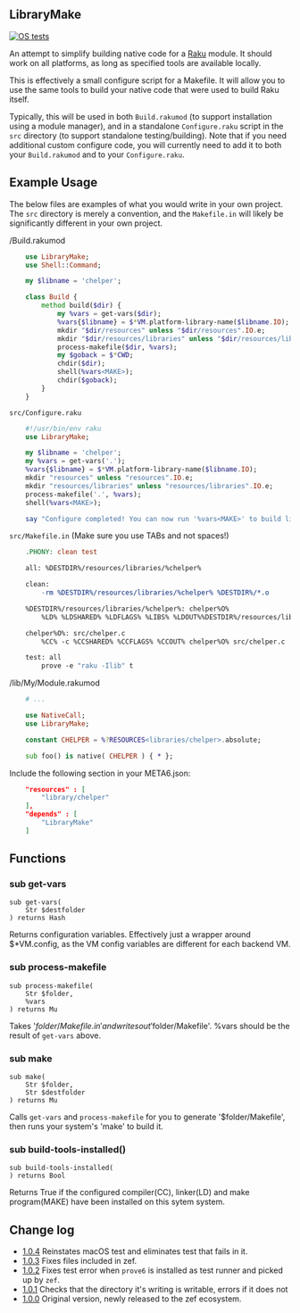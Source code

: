 LibraryMake
------------------

[![OS tests](https://github.com/retupmoca/P6-LibraryMake/actions/workflows/test.yml/badge.svg)](https://github.com/retupmoca/P6-LibraryMake/actions/workflows/test.yml)

An attempt to simplify building native code for a
[Raku](https://raku.org) module. It should work on all platforms, as long as 
specified tools are available locally.

This is effectively a small configure script for a Makefile. It will allow you to
use the same tools to build your native code that were used to build Raku itself.

Typically, this will be used in both `Build.rakumod` (to support installation using a
module manager), and in a standalone `Configure.raku` script in the `src` directory
(to support standalone testing/building). Note that if you need additional
custom configure code, you will currently need to add it to both your `Build.rakumod`
and to your `Configure.raku`.

Example Usage
-------------

The below files are examples of what you would write in your own project.
The `src` directory is merely a convention, and the `Makefile.in` will likely be
significantly different in your own project.

/Build.rakumod

```raku
    use LibraryMake;
    use Shell::Command;

    my $libname = 'chelper';

    class Build {
        method build($dir) {
            my %vars = get-vars($dir);
            %vars{$libname} = $*VM.platform-library-name($libname.IO);
            mkdir "$dir/resources" unless "$dir/resources".IO.e;
            mkdir "$dir/resources/libraries" unless "$dir/resources/libraries".IO.e;
            process-makefile($dir, %vars);
            my $goback = $*CWD;
            chdir($dir);
            shell(%vars<MAKE>);
            chdir($goback);
        }
    }
```

 `src/Configure.raku`

```raku
    #!/usr/bin/env raku
    use LibraryMake;

    my $libname = 'chelper';
    my %vars = get-vars('.');
    %vars{$libname} = $*VM.platform-library-name($libname.IO);
    mkdir "resources" unless "resources".IO.e;
    mkdir "resources/libraries" unless "resources/libraries".IO.e;
    process-makefile('.', %vars);
    shell(%vars<MAKE>);

    say "Configure completed! You can now run '%vars<MAKE>' to build lib$libname.";
```

`src/Makefile.in` (Make sure you use TABs and not spaces!)

```Makefile
    .PHONY: clean test

    all: %DESTDIR%/resources/libraries/%chelper%

    clean:
        -rm %DESTDIR%/resources/libraries/%chelper% %DESTDIR%/*.o

    %DESTDIR%/resources/libraries/%chelper%: chelper%O%
        %LD% %LDSHARED% %LDFLAGS% %LIBS% %LDOUT%%DESTDIR%/resources/libraries/%chelper% chelper%O%

    chelper%O%: src/chelper.c
        %CC% -c %CCSHARED% %CCFLAGS% %CCOUT% chelper%O% src/chelper.c

    test: all
        prove -e "raku -Ilib" t
```

/lib/My/Module.rakumod

```raku
    # ...

    use NativeCall;
    use LibraryMake;

    constant CHELPER = %?RESOURCES<libraries/chelper>.absolute;

    sub foo() is native( CHELPER ) { * };
```

Include the following section in your META6.json:


```JSON
    "resources" : [
        "library/chelper"
    ],
    "depends" : [
        "LibraryMake"
    ]
```

Functions
---------

### sub get-vars

```
sub get-vars(
    Str $destfolder
) returns Hash
```

Returns configuration variables. Effectively just a wrapper around $*VM.config, as the VM config variables are different for each backend VM.

### sub process-makefile

```
sub process-makefile(
    Str $folder, 
    %vars
) returns Mu
```

Takes '$folder/Makefile.in' and writes out '$folder/Makefile'. %vars should be the result of `get-vars` above.

### sub make

```
sub make(
    Str $folder, 
    Str $destfolder
) returns Mu
```

Calls `get-vars` and `process-makefile` for you to generate '$folder/Makefile', then runs your system's 'make' to build it.


### sub build-tools-installed()
```
sub build-tools-installed(
) returns Bool
```

Returns True if the configured compiler(CC), linker(LD) and make program(MAKE) have been installed on this sytem system.



## Change log

* [1.0.4](https://github.com/retupmoca/P6-LibraryMake/releases/tag/v1.0.4) Reinstates macOS test and eliminates test that fails in it.
* [1.0.3](https://github.com/retupmoca/P6-LibraryMake/releases/tag/v1.0.3) Fixes files included in zef.
* [1.0.2](https://github.com/retupmoca/P6-LibraryMake/releases/tag/v1.0.2) Fixes test error when `prove6` is installed as test runner and
 picked up by `zef`.
* [1.0.1](https://github.com/retupmoca/P6-LibraryMake/releases/tag/v1.0.1) Checks that the directory it's writing is writable, errors if it
 does not
* [1.0.0](https://github.com/retupmoca/P6-LibraryMake/releases/tag/v1.0.0
) Original version, newly released to the zef ecosystem.
